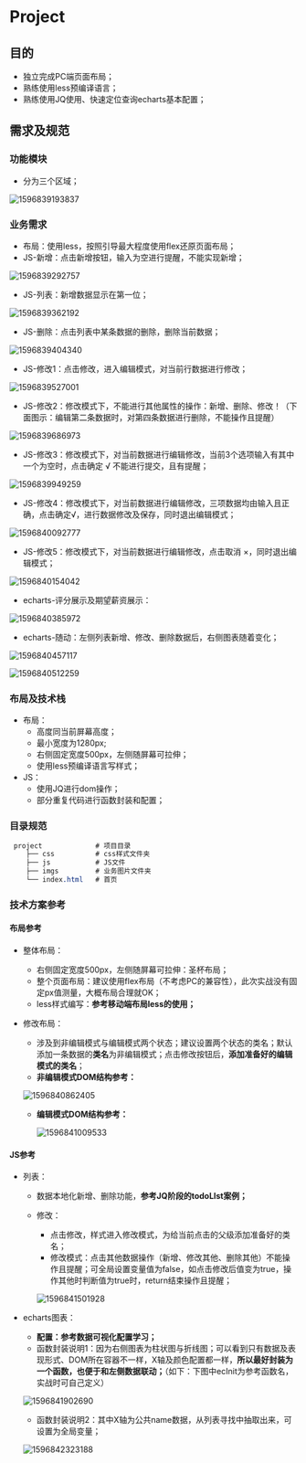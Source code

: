 # Project

## 目的

* 独立完成PC端页面布局；
* 熟练使用less预编译语言；
* 熟练使用JQ使用、快速定位查询echarts基本配置；

## 需求及规范

### 功能模块

* 分为三个区域；

![1596839193837](assets/1596839193837.png)

### 业务需求

* 布局：使用less，按照引导最大程度使用flex还原页面布局；
* JS-新增：点击新增按钮，输入为空进行提醒，不能实现新增；

![1596839292757](assets/1596839292757.png)

* JS-列表：新增数据显示在第一位；

![1596839362192](assets/1596839362192.png)

* JS-删除：点击列表中某条数据的删除，删除当前数据；

![1596839404340](assets/1596839404340.png)

* JS-修改1：点击修改，进入编辑模式，对当前行数据进行修改；

![1596839527001](assets/1596839527001.png)

* JS-修改2：修改模式下，不能进行其他属性的操作：新增、删除、修改！（下面图示：编辑第二条数据时，对第四条数据进行删除，不能操作且提醒）

![1596839686973](assets/1596839686973.png)

* JS-修改3：修改模式下，对当前数据进行编辑修改，当前3个选项输入有其中一个为空时，点击确定 √ 不能进行提交，且有提醒；

![1596839949259](assets/1596839949259.png)

* JS-修改4：修改模式下，对当前数据进行编辑修改，三项数据均由输入且正确，点击确定√，进行数据修改及保存，同时退出编辑模式；

![1596840092777](assets/1596840092777.png)

* JS-修改5：修改模式下，对当前数据进行编辑修改，点击取消 ×，同时退出编辑模式；

![1596840154042](assets/1596840154042.png)

* echarts-评分展示及期望薪资展示：

![1596840385972](assets/1596840385972.png)

* echarts-随动：左侧列表新增、修改、删除数据后，右侧图表随着变化；

![1596840457117](assets/1596840457117.png)

![1596840512259](assets/1596840512259.png)

### 布局及技术栈

* 布局：
  * 高度同当前屏幕高度；
  * 最小宽度为1280px;
  * 右侧固定宽度500px，左侧随屏幕可拉伸；
  * 使用less预编译语言写样式；
* JS：
  * 使用JQ进行dom操作；
  * 部分重复代码进行函数封装和配置；

### 目录规范

```css
 project             # 项目目录
    ├── css          # css样式文件夹
    ├── js           # JS文件
    ├── imgs         # 业务图片文件夹
    └── index.html   # 首页
```

### 技术方案参考

#### 布局参考

* 整体布局：
  * 右侧固定宽度500px，左侧随屏幕可拉伸：圣杯布局；
  * 整个页面布局：建议使用flex布局（不考虑PC的兼容性），此次实战没有固定px值测量，大概布局合理就OK；
  * less样式编写：**参考移动端布局less的使用；**

* 修改布局：

  * 涉及到非编辑模式与编辑模式两个状态；建议设置两个状态的类名；默认添加一条数据的**类名**为非编辑模式；点击修改按钮后，**添加准备好的编辑模式的类名**；
  * **非编辑模式DOM结构参考：**

  ![1596840862405](assets/1596840862405.png)

  * **编辑模式DOM结构参考：**

    ![1596841009533](assets/1596841009533.png)

#### JS参考

* 列表：

  * 数据本地化新增、删除功能，**参考JQ阶段的todoLIst案例；**

  * 修改：

    * 点击修改，样式进入修改模式，为给当前点击的父级添加准备好的类名；
    * 修改模式：点击其他数据操作（新增、修改其他、删除其他）不能操作且提醒；可全局设置变量值为false，如点击修改后值变为true，操作其他时判断值为true时，return结束操作且提醒；

    ![1596841501928](assets/1596841501928.png)

* echarts图表：

  * **配置：参考数据可视化配置学习；**
  * 函数封装说明1：因为右侧图表为柱状图与折线图；可以看到只有数据及表现形式、DOM所在容器不一样，X轴及颜色配置都一样，**所以最好封装为一个函数，也便于和左侧数据联动；**（如下：下图中ecInit为参考函数名，实战时可自己定义）

  ![1596841902690](assets/1596841902690.png)

  * 函数封装说明2：其中X轴为公共name数据，从列表寻找中抽取出来，可设置为全局变量；

  ![1596842323188](assets/1596842323188.png)










